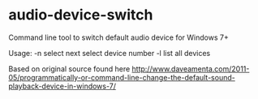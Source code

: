 # audio-device-switch
Command line tool to switch default audio device for Windows 7+

Usage:
-n select next
<index> select device number <index>
-l list all devices

Based on original source found here
http://www.daveamenta.com/2011-05/programmatically-or-command-line-change-the-default-sound-playback-device-in-windows-7/